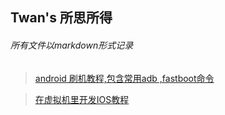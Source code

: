 ## Twan's 所思所得

###### 所有文件以markdown形式记录

> [android 刷机教程,包含常用adb ,fastboot命令](https://github.com/twangithub/TwanLib/blob/master/1\)%20android%E5%88%B7%E6%9C%BA%E5%91%BD%E4%BB%A4.md)

> [在虚拟机里开发IOS教程](https://github.com/twangithub/TwanLib/blob/master/4\)%20ios%E5%BC%80%E5%8F%91%E7%AC%94%E8%AE%B0.md)

